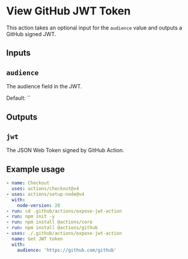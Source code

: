 # View GitHub JWT Token

This action takes an optional input for the `audience` value and outputs a GitHub signed JWT. 

## Inputs

## `audience`

The audience field in the JWT.

Default: ``

## Outputs

## `jwt`

The JSON Web Token signed by GitHub Action.

## Example usage
```yaml
- name: Checkout
  uses: actions/checkout@v4
- uses: actions/setup-node@v4
  with:
    node-version: 20
- run: cd .github/actions/expose-jwt-action
- run: npm init -y
- run: npm install @actions/core
- run: npm install @actions/github
- uses: ./.github/actions/expose-jwt-action
  name: Get JWT token
  with:
    audience: 'https://github.com/github'
```